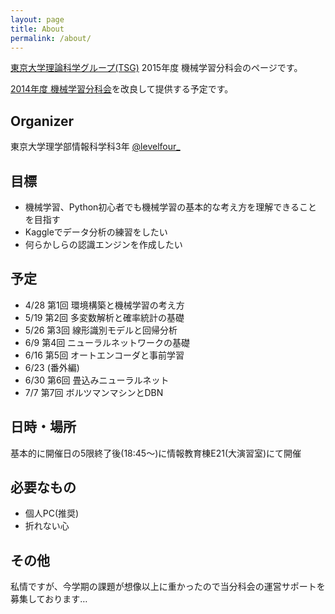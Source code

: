 ```yaml
---
layout: page
title: About
permalink: /about/
---
```


[東京大学理論科学グループ(TSG)](http://tsg.ne.jp/) 2015年度 機械学習分科会のページです。

[2014年度 機械学習分科会](https://github.com/levelfour/machine-learning-2014/wiki)を改良して提供する予定です。

## Organizer

東京大学理学部情報科学科3年 [@levelfour\_](https://twitter.com/levelfour_)

## 目標
+ 機械学習、Python初心者でも機械学習の基本的な考え方を理解できることを目指す
+ Kaggleでデータ分析の練習をしたい
+ 何らかしらの認識エンジンを作成したい

## 予定

+ 4/28 第1回 環境構築と機械学習の考え方
+ 5/19 第2回 多変数解析と確率統計の基礎
+ 5/26 第3回 線形識別モデルと回帰分析
+ 6/9  第4回 ニューラルネットワークの基礎
+ 6/16 第5回 オートエンコーダと事前学習
+ 6/23 (番外編)
+ 6/30 第6回 畳込みニューラルネット
+ 7/7  第7回 ボルツマンマシンとDBN

## 日時・場所

基本的に開催日の5限終了後(18:45〜)に情報教育棟E21(大演習室)にて開催

## 必要なもの

+ 個人PC(推奨)
+ 折れない心

## その他

私情ですが、今学期の課題が想像以上に重かったので当分科会の運営サポートを募集しております…
